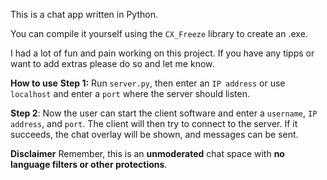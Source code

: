 This is a chat app written in Python.

You can compile it yourself using the `CX_Freeze` library to create an .exe.

I had a lot of fun and pain working on this project.
If you have any tipps or want to add extras please do so and let me know.

**How to use**
**Step 1:**
Run `server.py`, then enter an `IP address` or use `localhost` and enter a `port` where the server should listen.

**Step 2**:
Now the user can start the client software and enter a `username`, `IP address`, and `port`.
The client will then try to connect to the server. If it succeeds, the chat overlay will be shown, and messages can be sent.

**Disclaimer**
Remember, this is an **unmoderated** chat space with **no language filters or other protections**. 
